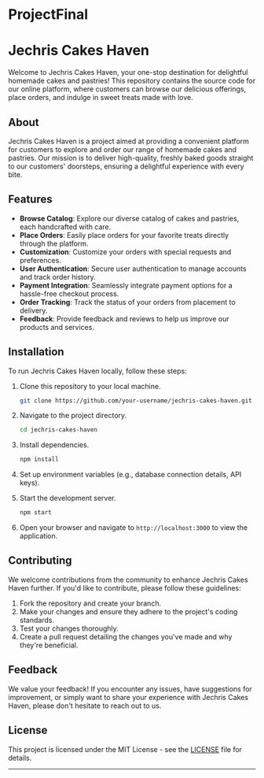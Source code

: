 # ProjectFinal
# Jechris Cakes Haven

Welcome to Jechris Cakes Haven, your one-stop destination for delightful homemade cakes and pastries! This repository contains the source code for our online platform, where customers can browse our delicious offerings, place orders, and indulge in sweet treats made with love.

## About

Jechris Cakes Haven is a project aimed at providing a convenient platform for customers to explore and order our range of homemade cakes and pastries. Our mission is to deliver high-quality, freshly baked goods straight to our customers' doorsteps, ensuring a delightful experience with every bite.

## Features

- **Browse Catalog**: Explore our diverse catalog of cakes and pastries, each handcrafted with care.
- **Place Orders**: Easily place orders for your favorite treats directly through the platform.
- **Customization**: Customize your orders with special requests and preferences.
- **User Authentication**: Secure user authentication to manage accounts and track order history.
- **Payment Integration**: Seamlessly integrate payment options for a hassle-free checkout process.
- **Order Tracking**: Track the status of your orders from placement to delivery.
- **Feedback**: Provide feedback and reviews to help us improve our products and services.

## Installation

To run Jechris Cakes Haven locally, follow these steps:

1. Clone this repository to your local machine.
   ```bash
   git clone https://github.com/your-username/jechris-cakes-haven.git
   ```

2. Navigate to the project directory.
   ```bash
   cd jechris-cakes-haven
   ```

3. Install dependencies.
   ```bash
   npm install
   ```

4. Set up environment variables (e.g., database connection details, API keys).

5. Start the development server.
   ```bash
   npm start
   ```

6. Open your browser and navigate to `http://localhost:3000` to view the application.

## Contributing

We welcome contributions from the community to enhance Jechris Cakes Haven further. If you'd like to contribute, please follow these guidelines:

1. Fork the repository and create your branch.
2. Make your changes and ensure they adhere to the project's coding standards.
3. Test your changes thoroughly.
4. Create a pull request detailing the changes you've made and why they're beneficial.

## Feedback

We value your feedback! If you encounter any issues, have suggestions for improvement, or simply want to share your experience with Jechris Cakes Haven, please don't hesitate to reach out to us.

## License

This project is licensed under the MIT License - see the [LICENSE](LICENSE) file for details.

---
